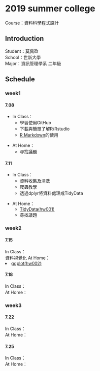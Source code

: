 <h1>2019 summer college</h1>
Course：資料科學程式設計
<h2>Introduction</h2>
Student：莫佩盈<br/>
School：世新大學<br/>
Major：資訊管理學系 二年級<br/>
<h2>Schedule</h2>
<h3>week1</h3> 
<h4>7.08</h4> 
<UL>
<LI>In Class：<br/> 
<UL>
<LI>學習使用GitHub<br/>
<LI>下載與簡單了解R/Rstudio<br/>
<LI><a href="https://miamo7758.github.io/2019summercollege/week1/test.html">R Markdown</a>的使用 <br/>
</UL>
</UL>   
<UL>
<LI>At Home：<br/>
<UL>  
<LI>尋找議題<br/>
</UL>
</UL>   
<h4>7.11</h4>
<UL>  
<LI>In Class：<br/>
<UL> 
<LI>資料收集及清洗<br/>
<LI>爬蟲教學<br/>  
<LI>透過dplyr將資料處理成TidyData<br/>
</UL>
</UL>    
<UL>
<LI>At Home：<br/>  
<UL>
<LI><a href="https://miamo7758.github.io/2019summercollege/week1/hw1/hw001.html">TidyData(hw001)</a>
<LI>尋找議題<br/>
</UL>
</UL>
<h3>week2</h3>
<h4>7.15</h4>
In Class：<br/>
資料視覺化
At Home：<br/>
<LI><a href="https://miamo7758.github.io/2019summercollege/week2/hw2/hw002.html">ggplot(hw002)</a><br/>
<h4>7.18</h4>
In Class：<br/>
At Home：<br/>
<h3>week3</h3>
<h4>7.22</h4>
In Class：<br/>
At Home：<br/>
<h4>7.25</h4>
In Class：<br/>
At Home：<br/>

